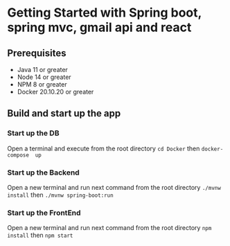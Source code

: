 # Getting Started with Spring boot, spring mvc, gmail api and react


## Prerequisites 

* Java 11 or greater
* Node 14 or greater
* NPM 8 or greater
* Docker 20.10.20 or greater


## Build and start up the app

### Start up the DB
Open a terminal and execute from the root directory
`cd Docker`
then
`docker-compose  up`

### Start up the Backend
Open a new terminal and run next command from the root directory
`./mvnw install`
then
`./mvnw spring-boot:run`


### Start up the FrontEnd
Open a new terminal and run next command from the root directory
`npm install`
then
`npm start`



